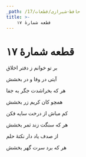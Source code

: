 ```yaml
---
_path: /حافظ-شیرازی/قطعات/17
title: >-
    قطعه شمارهٔ ۱۷
---
```

# قطعه شمارهٔ ۱۷

<div class="b" id="bn1"><div class="m1"><p>بر تو خوانم ز دفتر اخلاق</p></div>
<div class="m2"><p>آیتی در وفا و در بخشش</p></div></div>
<div class="b" id="bn2"><div class="m1"><p>هر که بخراشدت جگر به جفا</p></div>
<div class="m2"><p>همچو کان کریم زر بخشش</p></div></div>
<div class="b" id="bn3"><div class="m1"><p>کم مباش از درخت سایه فکن</p></div>
<div class="m2"><p>هر که سنگت زند ثمر بخشش</p></div></div>
<div class="b" id="bn4"><div class="m1"><p>از صدف یاد دار نکتهٔ حلم</p></div>
<div class="m2"><p>هر که برد سرت گهر بخشش</p></div></div>
